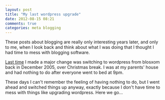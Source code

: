 ```yaml
---
layout: post
title: "My last wordpress upgrade"
date: 2012-08-15 08:21
comments: true
categories: meta blogging
---
```


These posts about blogging are really only interesting years later,
and only to me, when I look back and think about what I was doing that
I thought I had time to mess with blogging software.

[Last time](/blog/2005/12/25/test-wordpress/) I made a major change was switching to wordpress from
blosxom back in December 2005, over Christmas break. I was at my
parents' house and had nothing to do after everyone went to bed at 9pm. 

These days I can't remember the feeling of having nothing to do, but I
went ahead and switched things up anyway, exactly because I don't have
time to mess with things like upgrading wordpress. Here we go…

